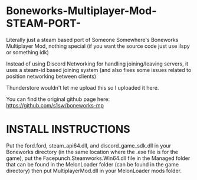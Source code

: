 # Boneworks-Multiplayer-Mod-STEAM-PORT-
Literally just a steam based port of Someone Somewhere's Boneworks Multiplayer Mod, nothing special (if you want the source code just use ilspy or something idk)

Instead of using Discord Networking for handling joining/leaving servers, it uses a steam-id based joining system (and also fixes some issues related to position networking between clients)

Thunderstore wouldn't let me upload this so I uploaded it here.

You can find the original github page here: https://github.com/s1sw/boneworks-mp

# INSTALL INSTRUCTIONS

Put the ford.ford, steam_api64.dll, and discord_game_sdk.dll in your Boneworks directory (in the same location where the .exe file is for the game), put the Facepunch.Steamworks.Win64.dll file in the Managed folder that can be found in the MelonLoader folder (can be found in the game directory) then put MultiplayerMod.dll in your MelonLoader mods folder.
